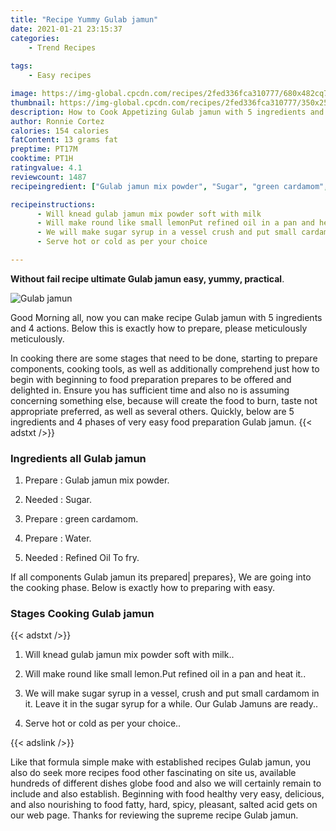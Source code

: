 ```yaml
---
title: "Recipe Yummy Gulab jamun"
date: 2021-01-21 23:15:37
categories:
    - Trend Recipes
    
tags:
    - Easy recipes

image: https://img-global.cpcdn.com/recipes/2fed336fca310777/680x482cq70/gulab-jamun-recipe-main-photo.jpg
thumbnail: https://img-global.cpcdn.com/recipes/2fed336fca310777/350x250cq70/gulab-jamun-recipe-main-photo.jpg
description: How to Cook Appetizing Gulab jamun with 5 ingredients and 4 stages of easy cooking.
author: Ronnie Cortez
calories: 154 calories
fatContent: 13 grams fat
preptime: PT17M
cooktime: PT1H
ratingvalue: 4.1
reviewcount: 1487
recipeingredient: ["Gulab jamun mix powder", "Sugar", "green cardamom", "Water", "Refined Oil To fry"]

recipeinstructions: 
      - Will knead gulab jamun mix powder soft with milk 
      - Will make round like small lemonPut refined oil in a pan and heat it 
      - We will make sugar syrup in a vessel crush and put small cardamom in it Leave it in the sugar syrup for a while Our Gulab Jamuns are ready 
      - Serve hot or cold as per your choice

---
```




**Without fail recipe ultimate Gulab jamun easy, yummy, practical**. 


![Gulab jamun](https://img-global.cpcdn.com/recipes/2fed336fca310777/680x482cq70/gulab-jamun-recipe-main-photo.jpg "Gulab jamun")




Good Morning all, now you can make recipe Gulab jamun with 5 ingredients and 4 actions. Below this is exactly how to prepare, please meticulously meticulously.

In cooking there are some stages that need to be done, starting to prepare components, cooking tools, as well as additionally comprehend just how to begin with beginning to food preparation prepares to be offered and delighted in. Ensure you has sufficient time and also no is assuming concerning something else, because will create the food to burn, taste not appropriate preferred, as well as several others. Quickly, below are 5 ingredients and 4 phases of very easy food preparation Gulab jamun.
{{< adstxt />}}

### Ingredients all Gulab jamun


1. Prepare  : Gulab jamun mix powder.

1. Needed  : Sugar.

1. Prepare  : green cardamom.

1. Prepare  : Water.

1. Needed  : Refined Oil To fry.



If all components Gulab jamun its prepared| prepares}, We are going into the cooking phase. Below is exactly how to preparing with easy.

### Stages Cooking Gulab jamun

{{< adstxt />}}


1. Will knead gulab jamun mix powder soft with milk..



1. Will make round like small lemon.Put refined oil in a pan and heat it..



1. We will make sugar syrup in a vessel, crush and put small cardamom in it. Leave it in the sugar syrup for a while. Our Gulab Jamuns are ready..



1. Serve hot or cold as per your choice..





{{< adslink />}}

Like that formula simple make with established recipes Gulab jamun, you also do seek more recipes food other fascinating on site us, available hundreds of different dishes globe food and also we will certainly remain to include and also establish. Beginning with food healthy very easy, delicious, and also nourishing to food fatty, hard, spicy, pleasant, salted acid gets on our web page. Thanks for reviewing the supreme recipe Gulab jamun.
